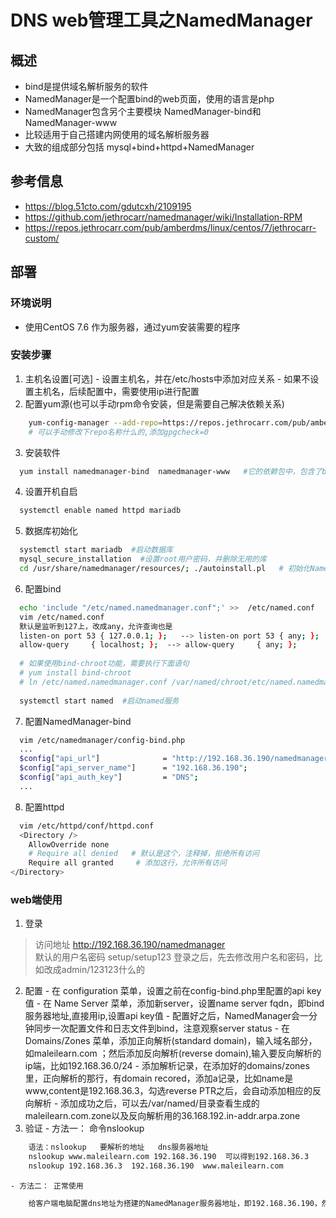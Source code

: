 # DNS web管理工具之NamedManager

## 概述
  - bind是提供域名解析服务的软件
  - NamedManager是一个配置bind的web页面，使用的语言是php
  - NamedManager包含另个主要模块 NamedManager-bind和 NamedManager-www
  - 比较适用于自己搭建内网使用的域名解析服务器
  - 大致的组成部分包括 mysql+bind+httpd+NamedManager
  
## 参考信息

- https://blog.51cto.com/gdutcxh/2109195
- https://github.com/jethrocarr/namedmanager/wiki/Installation-RPM
- https://repos.jethrocarr.com/pub/amberdms/linux/centos/7/jethrocarr-custom/

## 部署

### 环境说明
  - 使用CentOS 7.6 作为服务器，通过yum安装需要的程序
  
### 安装步骤
  1. 主机名设置[可选]
    - 设置主机名，并在/etc/hosts中添加对应关系
    - 如果不设置主机名，后续配置中，需要使用ip进行配置
  2. 配置yum源(也可以手动rpm命令安装，但是需要自己解决依赖关系)

``` bash
    yum-config-manager --add-repo=https://repos.jethrocarr.com/pub/amberdms/linux/centos/7/jethrocarr-custom/x86_64/
    # 可以手动修改下repo名称什么的,添加gpgcheck=0
```

  3. 安装软件
``` bash
  yum install namedmanager-bind  namedmanager-www   #它的依赖包中，包含了bind、php、httpd等，比较省事
```

  4. 设置开机自启
``` bash
  systemctl enable named httpd mariadb
```
  
  5. 数据库初始化
``` bash
  systemctl start mariadb  #启动数据库
  mysql_secure_installation  #设置root用户密码，并删除无用的库
  cd /usr/share/namedmanager/resources/; ./autoinstall.pl   # 初始化NamedManager数据库，注意输入root用户密码；这个初始化文件，会新建数据库以及用户，并且会自动修改NamedManager的配置文件
```

  6. 配置bind
``` bash
  echo 'include "/etc/named.namedmanager.conf";' >>  /etc/named.conf
  vim /etc/named.conf 
  默认是监听到127上，改成any，允许查询也是
  listen-on port 53 { 127.0.0.1; };   --> listen-on port 53 { any; };
  allow-query     { localhost; };  --> allow-query     { any; };
  
  # 如果使用bind-chroot功能，需要执行下面语句
  # yum install bind-chroot 
  # ln /etc/named.namedmanager.conf /var/named/chroot/etc/named.namedmanager.conf  #创建硬链接，因为chroot之后，根发生了改变
  
  systemctl start named  #启动named服务
```

  7. 配置NamedManager-bind
``` bash
  vim /etc/namedmanager/config-bind.php
  ...
  $config["api_url"]              = "http://192.168.36.190/namedmanager";   #访问地址              
  $config["api_server_name"]      = "192.168.36.190";                       #如果之前配置了主机名，就用主机名，否则就用ip --- 试验时，用主机名没好使，直接用ip好使     
  $config["api_auth_key"]         = "DNS";                                  #key，随便填，这个值很重要，一会界面上会用到这个值     
  ...
``` 

  8. 配置httpd
``` bash
  vim /etc/httpd/conf/httpd.conf 
  <Directory />
    AllowOverride none
    # Require all denied   # 默认是这个，注释掉，拒绝所有访问
    Require all granted     # 添加这行，允许所有访问
</Directory>

```

### web端使用 

  1. 登录
  > 访问地址 http://192.168.36.190/namedmanager  
  > 默认的用户名密码  setup/setup123
  > 登录之后，先去修改用户名和密码，比如改成admin/123123什么的
  
  2. 配置 
    - 在 configuration 菜单，设置之前在config-bind.php里配置的api key值
    - 在 Name Server 菜单，添加新server，设置name server fqdn，即bind服务器地址,直接用ip,设置api key值
    - 配置好之后，NamedManager会一分钟同步一次配置文件和日志文件到bind，注意观察server status
    - 在 Domains/Zones 菜单，添加正向解析(standard domain)，输入域名部分，如maleilearn.com ；然后添加反向解析(reverse domain),输入要反向解析的ip端，比如192.168.36.0/24
    - 添加解析记录，在添加好的domains/zones里，正向解析的那行，有domain recored，添加a记录，比如name是www,content是192.168.36.3，勾选reverse PTR之后，会自动添加相应的反向解析
    - 添加成功之后，可以去/var/named/目录查看生成的maleilearn.com.zone以及反向解析用的36.168.192.in-addr.arpa.zone 
  3. 验证
    - 方法一： 命令nslookup
``` bash
    语法：nslookup   要解析的地址   dns服务器地址
    nslookup www.maleilearn.com 192.168.36.190  可以得到192.168.36.3
    nslookup 192.168.36.3  192.168.36.190  www.maleilearn.com
```
    - 方法二： 正常使用
``` bash    
    给客户端电脑配置dns地址为搭建的NamedManager服务器地址，即192.168.36.190，然后通过浏览器访问配置的那些域名
```


    

  
  
